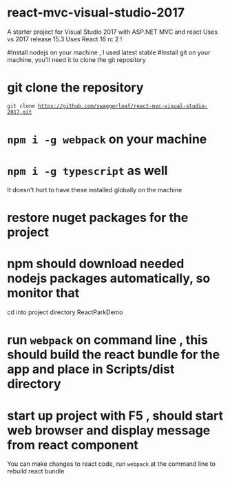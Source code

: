 # react-mvc-visual-studio-2017
A starter project for Visual Studio 2017 with ASP.NET MVC and react
Uses vs 2017 release 15.3
Uses React 16 rc 2 !

#Install nodejs on your machine , I used latest stable
#Install git on your machine, you'll need it to clone the git repository

# git clone the repository
<code>git clone https://github.com/swaggerloaf/react-mvc-visual-studio-2017.git</code>
# <code>npm i -g webpack</code> on your machine
# <code>npm i -g typescript</code> as well
It doesn't hurt to have these installed globally on the machine

# restore nuget packages for the project
# npm should download needed nodejs packages automatically, so monitor that

cd into project directory ReactParkDemo

# run <code>webpack</code> on command line , this should build the react bundle for the app and place in Scripts/dist directory

# start up project with F5 , should start web browser and display message from react component

You can make changes to react code, run <code>webpack</code> at the command line to rebuild react bundle

